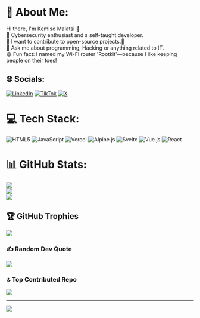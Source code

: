 # 💫 About Me:
Hi there, I'm Kemiso Malatsi 👋<br>🔭 Cybersecurity enthusiast and a self-taught developer.<br>🌱 I want to contribute to open-source projects.🤔<br>💬 Ask me about programming, Hacking or anything related to IT.<br>😄 Fun fact: I named my Wi-Fi router 'Rootkit'—because I like keeping people on their toes!


## 🌐 Socials:
[![LinkedIn](https://img.shields.io/badge/LinkedIn-%230077B5.svg?logo=linkedin&logoColor=white)](https://linkedin.com/in/https://www.linkedin.com/in/kemiso-malatsi-4673022b8/) [![TikTok](https://img.shields.io/badge/TikTok-%23000000.svg?logo=TikTok&logoColor=white)](https://tiktok.com/@https://www.tiktok.com/@kemisoengineer?_t=8pJ7dXBvs0b&_r=1) [![X](https://img.shields.io/badge/X-black.svg?logo=X&logoColor=white)](https://x.com/https://x.com/KemisoEngineer?t=_tTl_ZLAlbKQ5SCTK0SDow&s=09) 

# 💻 Tech Stack:
![HTML5](https://img.shields.io/badge/html5-%23E34F26.svg?style=for-the-badge&logo=html5&logoColor=white) ![JavaScript](https://img.shields.io/badge/javascript-%23323330.svg?style=for-the-badge&logo=javascript&logoColor=%23F7DF1E) ![Vercel](https://img.shields.io/badge/vercel-%23000000.svg?style=for-the-badge&logo=vercel&logoColor=white) ![Alpine.js](https://img.shields.io/badge/alpinejs-white.svg?style=for-the-badge&logo=alpinedotjs&logoColor=%238BC0D0) ![Svelte](https://img.shields.io/badge/svelte-%23f1413d.svg?style=for-the-badge&logo=svelte&logoColor=white) ![Vue.js](https://img.shields.io/badge/vue.js-%2335495e.svg?style=for-the-badge&logo=vuedotjs&logoColor=%234FC08D) ![React](https://img.shields.io/badge/react-%2320232a.svg?style=for-the-badge&logo=react&logoColor=%2361DAFB)
# 📊 GitHub Stats:
![](https://github-readme-stats.vercel.app/api?username=KemisoMalatsi&theme=dark&hide_border=false&include_all_commits=false&count_private=false)<br/>
![](https://github-readme-streak-stats.herokuapp.com/?user=KemisoMalatsi&theme=dark&hide_border=false)<br/>
![](https://github-readme-stats.vercel.app/api/top-langs/?username=KemisoMalatsi&theme=dark&hide_border=false&include_all_commits=false&count_private=false&layout=compact)

## 🏆 GitHub Trophies
![](https://github-profile-trophy.vercel.app/?username=KemisoMalatsi&theme=radical&no-frame=false&no-bg=true&margin-w=4)

### ✍️ Random Dev Quote
![](https://quotes-github-readme.vercel.app/api?type=horizontal&theme=radical)

### 🔝 Top Contributed Repo
![](https://github-contributor-stats.vercel.app/api?username=KemisoMalatsi&limit=5&theme=dark&combine_all_yearly_contributions=true)

---
[![](https://visitcount.itsvg.in/api?id=KemisoMalatsi&icon=0&color=0)](https://visitcount.itsvg.in)

<!-- Proudly created with GPRM ( https://gprm.itsvg.in ) -->

